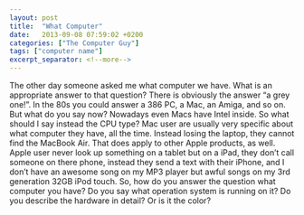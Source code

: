 ```yaml
---
layout: post
title:  "What Computer"
date:   2013-09-08 07:59:02 +0200
categories: ["The Computer Guy"]
tags: ["computer name"]
excerpt_separator: <!--more-->
---
```

The other day someone asked me what computer we have. What is an appropriate answer to that question? There is obviously the answer “a grey one!”. In the 80s you could answer a 386 PC, a Mac, an Amiga, and so on. But what do you say now? <!--more--> Nowadays even Macs have Intel inside. So what should I say instead the CPU type? Mac user are usually very specific about what computer they have, all the time. Instead losing the laptop, they cannot find the MacBook Air. That does apply to other Apple products, as well. Apple user never look up something on a tablet but on a iPad, they don’t call someone on there phone, instead they send a text with their iPhone, and I don’t have an awesome song on my MP3 player but awful songs on my 3rd generation 32GB iPod touch. So, how do you answer the question what computer you have? Do you say what operation system is running on it? Do you describe the hardware in detail? Or is it the color?